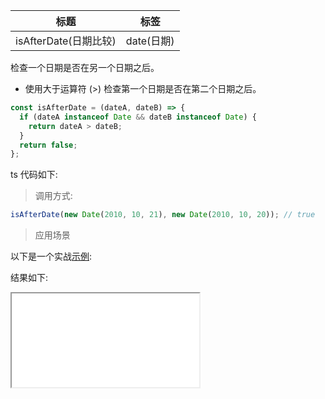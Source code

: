 | 标题                  | 标签       |
| --------------------- | ---------- |
| isAfterDate(日期比较) | date(日期) |

检查一个日期是否在另一个日期之后。

- 使用大于运算符 (>) 检查第一个日期是否在第二个日期之后。

```js
const isAfterDate = (dateA, dateB) => {
  if (dateA instanceof Date && dateB instanceof Date) {
    return dateA > dateB;
  }
  return false;
};
```

ts 代码如下:

<div class="code-editor" data-url="codes/javascript/ts/is-after-date.ts" data-language="typescript"></div>

> 调用方式:

```js
isAfterDate(new Date(2010, 10, 21), new Date(2010, 10, 20)); // true
```

> 应用场景

以下是一个实战<a href="codes/javascript/html/is-after-date.html" target="_blank" rel="noopener noreferrer">示例</a>:

<div class="code-editor" data-url="codes/javascript/html/is-after-date.html" data-language="html"></div>

结果如下:

<iframe src="codes/javascript/html/is-after-date.html"></iframe>
